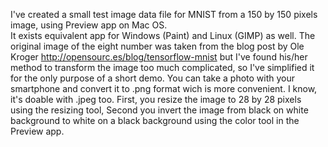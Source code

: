 I've created a small test image data file for MNIST from a 150 by 150 pixels image, using Preview app on Mac OS.  
It exists equivalent app for Windows (Paint) and Linux (GIMP) as well.
The original image of the eight number was taken from the blog post by Ole Kroger http://opensourc.es/blog/tensorflow-mnist but 
I've found his/her method to transform the image too much complicated, so I've simplified it for the only purpose of a short demo.
You can take a photo with your smartphone and convert it to .png format wich is more convenient. I know, it's doable with .jpeg too.
First, you resize the image to 28 by 28 pixels using the resizing tool, 
Second you invert the image from black on white background to white on a black background using the color tool in the Preview app. 
